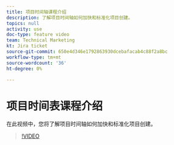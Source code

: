 ```yaml
---
title: 项目时间轴课程介绍
description: 了解项目时间轴如何加快和标准化项目创建。
topics: null
activity: use
doc-type: feature video
team: Technical Marketing
kt: Jira ticket
source-git-commit: 650e4d346e1792863930dcebafacab4c88f2a8bc
workflow-type: tm+mt
source-wordcount: '36'
ht-degree: 0%

---
```


# 项目时间表课程介绍

在此视频中，您将了解项目时间轴如何加快和标准化项目创建。

>[!VIDEO](https://video.tv.adobe.com/v/335212/?quality=12&learn=on)
